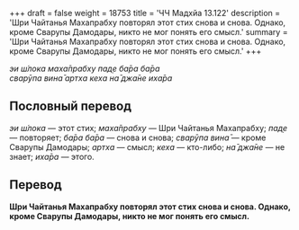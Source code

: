 +++
draft = false
weight = 18753
title = 'ЧЧ Мадхйа 13.122'
description = 'Шри Чайтанья Махапрабху повторял этот стих снова и снова. Однако, кроме Сварупы Дамодары, никто не мог понять его смысл.'
summary = 'Шри Чайтанья Махапрабху повторял этот стих снова и снова. Однако, кроме Сварупы Дамодары, никто не мог понять его смысл.'
+++

_эи ш́лока маха̄прабху пад̣е ба̄ра ба̄ра  
сварӯпа вина̄ артха кеха на̄ джа̄не иха̄ра_

## Пословный перевод

_эи_ _ш́лока_ — этот стих; _маха̄прабху_ — Шри Чайтанья Махапрабху; _пад̣е_ — повторяет; _ба̄ра_ _ба̄ра_ — снова и снова; _сварӯпа_ _вина̄_ — кроме Сварупы Дамодары; _артха_ — смысл; _кеха_ — кто-либо; _на̄_ _джа̄не_ — не знает; _иха̄ра_ — этого.

## Перевод

**Шри Чайтанья Махапрабху повторял этот стих снова и снова. Однако, кроме Сварупы Дамодары, никто не мог понять его смысл.**
